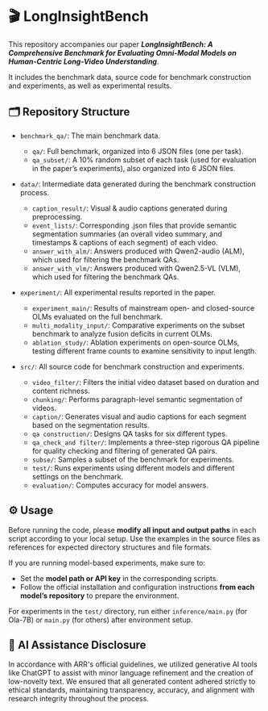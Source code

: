 # 🎬 LongInsightBench
This repository accompanies our paper ***LongInsightBench: A Comprehensive Benchmark for Evaluating Omni-Modal Models on Human-Centric Long-Video Understanding***.

It includes the benchmark data, source code for benchmark construction and experiments, as well as experimental results.


## 🗂️ Repository Structure

- ```benchmark_qa/```: The main benchmark data.
  - ```qa/```: Full benchmark, organized into 6 JSON files (one per task).
  - ```qa_subset/```: A 10% random subset of each task (used for evaluation in the paper’s experiments), also organized into 6 JSON files.

- ```data/```: Intermediate data generated during the benchmark construction process.
  - ```caption_result/```: Visual & audio captions generated during preprocessing.
  - ```event_lists/```: Corresponding .json files that provide semantic segmentation summaries (an overall video summary, and timestamps & captions of each segment) of each video.
  - ```answer_with_alm/```: Answers produced with Qwen2-audio (ALM), which used for filtering the benchmark QAs.
  - ```answer_with_vlm/```: Answers produced with Qwen2.5-VL (VLM), which used for filtering the benchmark QAs.

- ```experiment/```: All experimental results reported in the paper.
  - ```experiment_main/```: Results of mainstream open- and closed-source OLMs evaluated on the full benchmark.
  - ```multi_modality_input/```: Comparative experiments on the subset benchmark to analyze fusion deficits in current OLMs.
  - ```ablation_study/```: Ablation experiments on open-source OLMs, testing different frame counts to examine sensitivity to input length.

- ```src/```: All source code for benchmark construction and experiments.
  - ```video_filter/```: Filters the initial video dataset based on duration and content richness.
  - ```chunking/```: Performs paragraph-level semantic segmentation of videos.
  - ```caption/```: Generates visual and audio captions for each segment based on the segmentation results.
  - ```qa construction/```: Designs QA tasks for six different types.
  - ```qa_check_and filter/```: Implements a three-step rigorous QA pipeline for quality checking and filtering of generated QA pairs.
  - ```subse/```: Samples a subset of the benchmark for experiments.
  - ```test/```: Runs experiments using different models and different settings on the benchmark.
  - ```evaluation/```: Computes accuracy for model answers.


## ⚙️ Usage

Before running the code, please **modify all input and output paths** in each script according to your local setup.
Use the examples in the source files as references for expected directory structures and file formats.

If you are running model-based experiments, make sure to:
- Set the **model path or API key** in the corresponding scripts.
- Follow the official installation and configuration instructions **from each model’s repository** to prepare the environment.

For experiments in the ```test/``` directory, run either  ```inference/main.py``` (for Ola-7B) or ```main.py``` (for others) after environment setup.


## 🧠 AI Assistance Disclosure

In accordance with ARR's official guidelines, we utilized generative AI tools like ChatGPT to assist with minor language refinement and the creation of low-novelty text. 
We ensured that all generated content adhered strictly to ethical standards, maintaining transparency, accuracy, and alignment with research integrity throughout the process.
